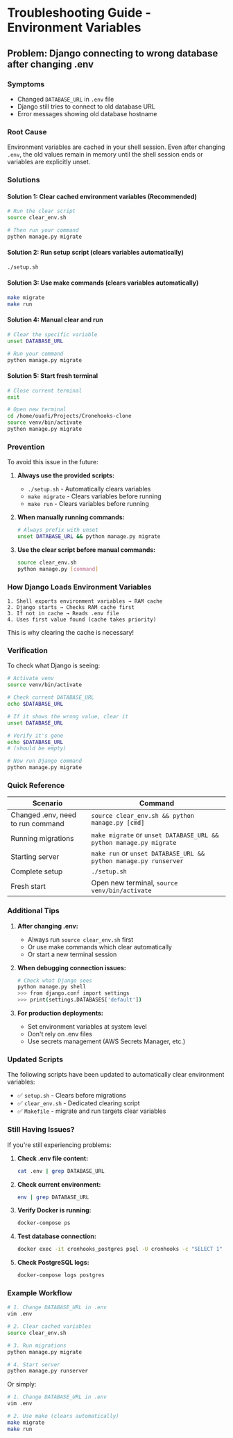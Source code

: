 # Troubleshooting Guide - Environment Variables

## Problem: Django connecting to wrong database after changing .env

### Symptoms
- Changed `DATABASE_URL` in `.env` file
- Django still tries to connect to old database URL
- Error messages showing old database hostname

### Root Cause
Environment variables are cached in your shell session. Even after changing `.env`, the old values remain in memory until the shell session ends or variables are explicitly unset.

### Solutions

#### Solution 1: Clear cached environment variables (Recommended)
```bash
# Run the clear script
source clear_env.sh

# Then run your command
python manage.py migrate
```

#### Solution 2: Run setup script (clears variables automatically)
```bash
./setup.sh
```

#### Solution 3: Use make commands (clears variables automatically)
```bash
make migrate
make run
```

#### Solution 4: Manual clear and run
```bash
# Clear the specific variable
unset DATABASE_URL

# Run your command
python manage.py migrate
```

#### Solution 5: Start fresh terminal
```bash
# Close current terminal
exit

# Open new terminal
cd /home/ouafi/Projects/Cronehooks-clone
source venv/bin/activate
python manage.py migrate
```

### Prevention

To avoid this issue in the future:

1. **Always use the provided scripts:**
   - `./setup.sh` - Automatically clears variables
   - `make migrate` - Clears variables before running
   - `make run` - Clears variables before running

2. **When manually running commands:**
   ```bash
   # Always prefix with unset
   unset DATABASE_URL && python manage.py migrate
   ```

3. **Use the clear script before manual commands:**
   ```bash
   source clear_env.sh
   python manage.py [command]
   ```

### How Django Loads Environment Variables

```
1. Shell exports environment variables → RAM cache
2. Django starts → Checks RAM cache first
3. If not in cache → Reads .env file
4. Uses first value found (cache takes priority)
```

This is why clearing the cache is necessary!

### Verification

To check what Django is seeing:

```bash
# Activate venv
source venv/bin/activate

# Check current DATABASE_URL
echo $DATABASE_URL

# If it shows the wrong value, clear it
unset DATABASE_URL

# Verify it's gone
echo $DATABASE_URL
# (should be empty)

# Now run Django command
python manage.py migrate
```

### Quick Reference

| Scenario | Command |
|----------|---------|
| Changed .env, need to run command | `source clear_env.sh && python manage.py [cmd]` |
| Running migrations | `make migrate` or `unset DATABASE_URL && python manage.py migrate` |
| Starting server | `make run` or `unset DATABASE_URL && python manage.py runserver` |
| Complete setup | `./setup.sh` |
| Fresh start | Open new terminal, `source venv/bin/activate` |

### Additional Tips

1. **After changing .env:**
   - Always run `source clear_env.sh` first
   - Or use make commands which clear automatically
   - Or start a new terminal session

2. **When debugging connection issues:**
   ```bash
   # Check what Django sees
   python manage.py shell
   >>> from django.conf import settings
   >>> print(settings.DATABASES['default'])
   ```

3. **For production deployments:**
   - Set environment variables at system level
   - Don't rely on .env files
   - Use secrets management (AWS Secrets Manager, etc.)

### Updated Scripts

The following scripts have been updated to automatically clear environment variables:

- ✅ `setup.sh` - Clears before migrations
- ✅ `clear_env.sh` - Dedicated clearing script
- ✅ `Makefile` - migrate and run targets clear variables

### Still Having Issues?

If you're still experiencing problems:

1. **Check .env file content:**
   ```bash
   cat .env | grep DATABASE_URL
   ```

2. **Check current environment:**
   ```bash
   env | grep DATABASE_URL
   ```

3. **Verify Docker is running:**
   ```bash
   docker-compose ps
   ```

4. **Test database connection:**
   ```bash
   docker exec -it cronhooks_postgres psql -U cronhooks -c "SELECT 1"
   ```

5. **Check PostgreSQL logs:**
   ```bash
   docker-compose logs postgres
   ```

### Example Workflow

```bash
# 1. Change DATABASE_URL in .env
vim .env

# 2. Clear cached variables
source clear_env.sh

# 3. Run migrations
python manage.py migrate

# 4. Start server
python manage.py runserver
```

Or simply:

```bash
# 1. Change DATABASE_URL in .env
vim .env

# 2. Use make (clears automatically)
make migrate
make run
```
